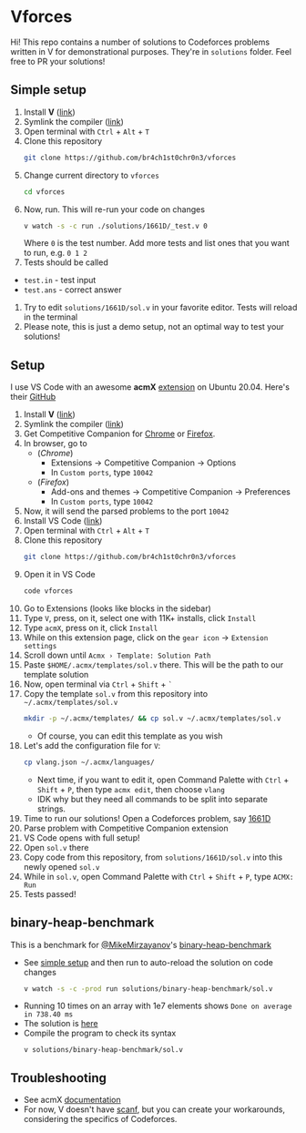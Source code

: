# Vforces

Hi! This repo contains a number of solutions to Codeforces problems written in V for demonstrational purposes. They're in `solutions` folder. Feel free to PR your solutions!

## Simple setup
1. Install **V** ([link](https://github.com/vlang/v#installing-v---from-source-preferred-method))
1. Symlink the compiler ([link](https://github.com/vlang/v#symlinking))
1. Open terminal with `Ctrl` + `Alt` + `T`
1. Clone this repository
    ```sh
    git clone https://github.com/br4ch1st0chr0n3/vforces
    ```
1. Change current directory to `vforces`
    ```sh
    cd vforces
    ```
1. Now, run. This will re-run your code on changes
    ```sh
    v watch -s -c run ./solutions/1661D/_test.v 0
    ```
    Where `0` is the test number. Add more tests and list ones that you want to run, e.g. `0 1 2`
1. Tests should be called
* `test.in` - test input
* `test.ans` - correct answer
1. Try to edit `solutions/1661D/sol.v` in your favorite editor. Tests will reload in the terminal
1. Please note, this is just a demo setup, not an optimal way to test your solutions!

## Setup
I use VS Code with an awesome **acmX** [extension](https://marketplace.visualstudio.com/items?itemName=marx24.acmx) on Ubuntu 20.04. Here's their [GitHub](https://github.com/mfornet/acmx)
 
1. Install **V** ([link](https://github.com/vlang/v#installing-v---from-source-preferred-method))
1. Symlink the compiler ([link](https://github.com/vlang/v#symlinking))
1. Get Competitive Companion for [Chrome](https://chrome.google.com/webstore/detail/competitive-companion/cjnmckjndlpiamhfimnnjmnckgghkjbl) or [Firefox](https://addons.mozilla.org/ru/firefox/addon/competitive-companion/).
1. In browser, go to
    * (*Chrome*) 
        * Extensions -> Competitive Companion -> Options
        * In `Custom ports`, type `10042`
    * (*Firefox*)
        * Add-ons and themes -> Competitive Companion -> Preferences
        * In `Custom ports`, type `10042`
1. Now, it will send the parsed problems to the port `10042`
1. Install VS Code ([link](https://code.visualstudio.com/))
1. Open terminal with `Ctrl` + `Alt` + `T`
1. Clone this repository
    ```sh
    git clone https://github.com/br4ch1st0chr0n3/vforces
    ```
1. Open it in VS Code
    ```sh
    code vforces
    ```
1. Go to Extensions (looks like blocks in the sidebar)
1. Type `V`, press, on it, select one with 11K+ installs, click `Install`
1. Type `acmX`, press on it, click `Install`
1. While on this extension page, click on the `gear icon` -> `Extension settings`
1. Scroll down until `Acmx › Template: Solution Path`
1. Paste `$HOME/.acmx/templates/sol.v` there. This will be the path to our template solution
1. Now, open terminal via `Ctrl` + `Shift` + `` ` ``
1. Copy the template `sol.v` from this repository into `~/.acmx/templates/sol.v`
    ```sh
    mkdir -p ~/.acmx/templates/ && cp sol.v ~/.acmx/templates/sol.v
    ```
    * Of course, you can edit this template as you wish
1. Let's add the configuration file for `V`:
    ```sh
    cp vlang.json ~/.acmx/languages/
    ```
    * Next time, if you want to edit it, open Command Palette with `Ctrl` + `Shift` + `P`, then type `acmx edit`, then choose `vlang`
    * IDK why but they need all commands to be split into separate strings.
1. Time to run our solutions! Open a Codeforces problem, say [1661D](https://codeforces.com/problemset/problem/1661/D)
1. Parse problem with Competitive Companion extension
1. VS Code opens with full setup!
1. Open `sol.v` there
1. Copy code from this repository, from `solutions/1661D/sol.v` into this newly opened `sol.v`
1. While in `sol.v`, open Command Palette with `Ctrl` + `Shift` + `P`, type `ACMX: Run`
1. Tests passed!

## binary-heap-benchmark
This is a benchmark for [@MikeMirzayanov](https://github.com/MikeMirzayanov)'s [binary-heap-benchmark](https://github.com/MikeMirzayanov/binary-heap-benchmark)
* See [simple setup](README.md#simple-setup) and then run to auto-reload the solution on code changes
    ```sh
    v watch -s -c -prod run solutions/binary-heap-benchmark/sol.v
    ```
* Running 10 times on an array with 1e7 elements shows `Done on average in 738.40 ms`
* The solution is [here](./solutions/binary-heap-benchmark/sol.v)
* Compile the program to check its syntax 
    ```
    v solutions/binary-heap-benchmark/sol.v
    ```

## Troubleshooting
* See acmX [documentation](https://github.com/mfornet/acmx#documentation)
* For now, V doesn't have [scanf](https://github.com/vlang/v/discussions/14086), but you can create your workarounds, considering the specifics of Codeforces.